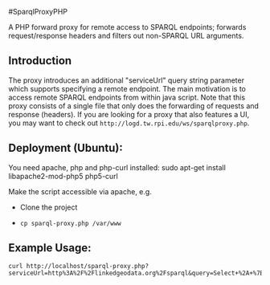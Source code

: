 #SparqlProxyPHP

A PHP forward proxy for remote access to SPARQL endpoints; forwards request/response headers and filters out non-SPARQL URL arguments.

## Introduction
The proxy introduces an additional "serviceUrl" query string parameter which supports specifying a remote endpoint. The main motivation is to access remote SPARQL endpoints from within java script.
Note that this proxy consists of a single file that only does the forwarding of requests and response (headers).
If you are looking for a proxy that also features a UI, you may want to check out `http://logd.tw.rpi.edu/ws/sparqlproxy.php`.

## Deployment (Ubuntu):
You need apache, php and php-curl installed:
    sudo apt-get install libapache2-mod-php5 php5-curl

Make the script accessible via apache, e.g.
 * Clone the project
 *     cp sparql-proxy.php /var/www

## Example Usage:
    curl http://localhost/sparql-proxy.php?serviceUrl=http%3A%2F%2Flinkedgeodata.org%2Fsparql&query=Select+%2A+%7B+%3Fs+%3Fp+%3Fo+%7D+Limit+3


